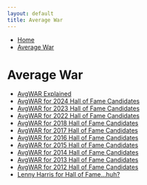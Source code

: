 ```yaml
---
layout: default
title: Average War
---
```

<nav class="breadcrumb" aria-label="breadcrumbs">
  <ul>
    <li><a href="{{ site.url }}{{ site.baseurl }}">Home</a></li>
    <li class="is-active"><a href="#" aria-current="page">Average War</a></li>
  </ul>
</nav>

<h1>Average War</h1>
<ul>
  <li><a href="{{ site.url }}{{ site.baseurl }}/pages/avg-war/avg-war.html">AvgWAR Explained</a></li>
  <li><a href="{{ site.url }}{{ site.baseurl }}/pages/avg-war/average-war-for-2024-hall-of-fame-candidates.html">AvgWAR for 2024 Hall of Fame Candidates</a></li>
  <li><a href="{{ site.url }}{{ site.baseurl }}/pages/avg-war/average-war-for-2023-hall-of-fame-candidates.html">AvgWAR for 2023 Hall of Fame Candidates</a></li>
  <li><a href="{{ site.url }}{{ site.baseurl }}/pages/avg-war/average-war-for-2022-hall-of-fame-candidates.html">AvgWAR for 2022 Hall of Fame Candidates</a></li>
  <li><a href="{{ site.url }}{{ site.baseurl }}/pages/avg-war/average-war-for-2018-hall-of-fame-candidates.html">AvgWAR for 2018 Hall of Fame Candidates</a></li>
  <li><a href="{{ site.url }}{{ site.baseurl }}/pages/avg-war/average-war-for-2017-hall-of-fame-candidates.html">AvgWAR for 2017 Hall of Fame Candidates</a></li>
  <li><a href="{{ site.url }}{{ site.baseurl }}/pages/avg-war/average-war-for-2016-hall-of-fame-candidates.html">AvgWAR for 2016 Hall of Fame Candidates</a></li>
  <li><a href="{{ site.url }}{{ site.baseurl }}/pages/avg-war/average-war-for-2015-hall-of-fame-candidates.html">AvgWAR for 2015 Hall of Fame Candidates</a></li>
  <li><a href="{{ site.url }}{{ site.baseurl }}/pages/avg-war/average-war-for-2014-hall-of-fame-candidates.html">AvgWAR for 2014 Hall of Fame Candidates</a></li>
  <li><a href="{{ site.url }}{{ site.baseurl }}/pages/avg-war/average-war-for-2013-hall-of-fame-candidates.html">AvgWAR for 2013 Hall of Fame Candidates</a></li>
  <li><a href="{{ site.url }}{{ site.baseurl }}/pages/avg-war/average-war-for-2012-hall-of-fame-candidates.html">AvgWAR for 2012 Hall of Fame Candidates</a></li>
  <li><a href="{{ site.url }}{{ site.baseurl }}/pages/avg-war/lenny-harris-for-hall-of-fame-huh.html">Lenny Harris for Hall of Fame...huh?</a></li>
</ul>